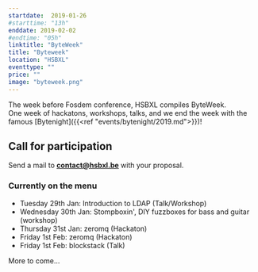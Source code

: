 ```yaml
---
startdate:  2019-01-26
#starttime: "13h"
enddate: 2019-02-02
#endtime: "05h"
linktitle: "ByteWeek"
title: "Byteweek"
location: "HSBXL"
eventtype: ""
price: ""
image: "byteweek.png"
---
```


The week before Fosdem conference, HSBXL compiles ByteWeek.  
One week of hackatons, workshops, talks, and we end the week with the famous [Bytenight]({{<ref "events/bytenight/2019.md">}})!

## Call for participation
Send a mail to **contact@hsbxl.be** with your proposal.

### Currently on the menu
- Tuesday 29th Jan: Introduction to LDAP (Talk/Workshop)
- Wednesday 30th Jan: Stompboxin', DIY fuzzboxes for bass and guitar (workshop)
- Thursday 31st Jan: zeromq (Hackaton)
- Friday 1st Feb: zeromq (Hackaton)
- Friday 1st Feb: blockstack (Talk)

More to come...